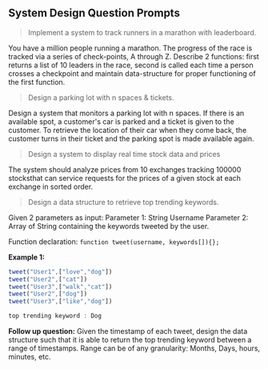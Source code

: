 ## System Design Question Prompts


>Implement a system to track runners in a marathon with leaderboard.

You have a million people running a marathon. The progress of the race is tracked via a series of check-points, A through Z. Describe 2 functions: first returns a list of 10 leaders in the race, second is called each time a person crosses a checkpoint and maintain data-structure for proper functioning of the first function.


>Design a parking lot with n spaces & tickets.

Design a system that monitors a parking lot with n spaces. If there is an available spot, a customer's car is parked and a ticket is given to the customer. To retrieve the location of their car when they come back, the customer turns in their ticket and the parking spot is made available again.

>Design a system to display real time stock data and prices

The system should analyze prices from 10 exchanges tracking 100000 stocksthat can service requests for the prices of a given stock at each exchange in sorted order.

> Design a data structure to retrieve top trending keywords.

Given 2 parameters as input:
Parameter 1: String Username
Parameter 2: Array of String containing the keywords tweeted by the user.

Function declaration: `function tweet(username, keywords[]){};`

__Example 1:__
```javascript
tweet("User1",["love","dog"])
tweet("User2",["cat"])
tweet("User3",["walk","cat"])
tweet("User2",["dog"])
tweet("User3",["like","dog"])

top trending keyword : Dog
```

__Follow up question:__ Given the timestamp of each tweet, design the data structure such that it is able to return the top trending keyword between a range of timestamps. Range can be of any granularity: Months, Days, hours, minutes, etc.